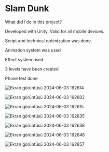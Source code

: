 # Slam Dunk

What did I do in this project?

 Developed with Unity. Valid for all mobile devices.

 Script and technical optimization was done.

 Animation system was used

 Effect system used

 3 levels have been created

 Phone test done

![Ekran görüntüsü 2024-06-03 162614](https://github.com/Nhuseyinozen/Slam-Dunk/assets/149398357/b96c636b-977a-4b2d-9c46-44e37d341d0e)


![Ekran görüntüsü 2024-06-03 162802](https://github.com/Nhuseyinozen/Slam-Dunk/assets/149398357/390f027f-b468-4d46-888b-c581885286c9)


![Ekran görüntüsü 2024-06-03 162815](https://github.com/Nhuseyinozen/Slam-Dunk/assets/149398357/b4ae1870-7e5a-4aa0-bf97-3cfc5ed62014)


![Ekran görüntüsü 2024-06-03 162835](https://github.com/Nhuseyinozen/Slam-Dunk/assets/149398357/e939351c-7aa6-4dd9-9a2c-aee4be19b99e)


![Ekran görüntüsü 2024-06-03 162638](https://github.com/Nhuseyinozen/Slam-Dunk/assets/149398357/56df9d4f-d1ef-4d56-ad44-4efc0d95bb97)


![Ekran görüntüsü 2024-06-03 162848](https://github.com/Nhuseyinozen/Slam-Dunk/assets/149398357/634b6533-ddf0-4aa2-b6db-543d22423c8a)


![Ekran görüntüsü 2024-06-03 162857](https://github.com/Nhuseyinozen/Slam-Dunk/assets/149398357/f9b39889-35db-4ffc-82e1-a9832c7fa870)

